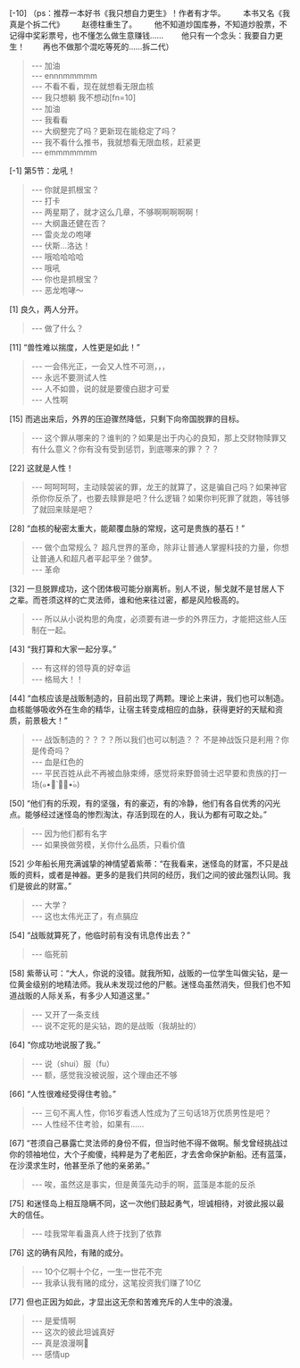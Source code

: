 
[-10] （ps：推荐一本好书《我只想自力更生》！作者有才华。
　　本书又名《我真是个拆二代》
　　赵德柱重生了。
　　他不知道炒国库券，不知道炒股票，不记得中奖彩票号，也不懂怎么做生意赚钱……
　　他只有一个念头：我要自力更生！
　　再也不做那个混吃等死的……拆二代）
>--- 加油<br>
>--- ennnmmmmm<br>
>--- 不看不看，现在就想看无限血核<br>
>--- 我只想躺  我不想动[fn=10]<br>
>--- 加油<br>
>--- 我看看<br>
>--- 大纲整完了吗？更新现在能稳定了吗？<br>
>--- 我不看什么推书，我就想看无限血核，赶紧更<br>
>--- emmmmmmm<br>

[-1] 第5节：龙吼！
>--- 你就是抓根宝？<br>
>--- 打卡<br>
>--- 两星期了，就才这么几章，不够啊啊啊啊啊！<br>
>--- 大纲蛊还健在否？<br>
>--- 雷炎龙の咆哮<br>
>--- 伏斯...洛达！<br>
>--- 哦哈哈哈哈<br>
>--- 哦吼<br>
>--- 你也是抓根宝？<br>
>--- 恶龙咆哮～<br>

[1] 良久，两人分开。
>--- 做了什么？<br>

[11] “兽性难以揣度，人性更是如此！”
>--- 一会伟光正，一会又人性不可测，，，<br>
>--- 永远不要测试人性<br>
>--- 人不如兽，说的就是要傻白甜才可爱<br>
>--- 人性啊<br>

[15] 而逃出来后，外界的压迫骤然降低，只剩下向帝国脱罪的目标。
>--- 这个罪从哪来的？谁判的？如果是出于内心的良知，那上交财物赎罪又有什么意义？你有没有受到惩罚，到底哪来的罪？？？<br>

[22] 这就是人性！
>--- 呵呵呵呵，主动赎袈裟的罪，龙王的就算了，这是骗自己吗？如果神官杀你你反杀了，也要去赎罪是吧？什么逻辑？如果你判死罪了就跑，等钱够了就回来赎是吧？<br>

[28] “血核的秘密太重大，能颠覆血脉的常规，这可是贵族的基石！”
>--- 做个血常规么？
超凡世界的革命，除非让普通人掌握科技的力量，你想让普通人和超凡者平起平坐？做梦。<br>
>--- 革命<br>

[32] 一旦脱罪成功，这个团体极可能分崩离析。别人不说，鬃戈就不是甘居人下之辈。而苍须这样的亡灵法师，谁和他来往过密，都是风险极高的。
>--- 所以从小说构思的角度，必须要有进一步的外界压力，才能把这些人压制在一起。<br>

[43] “我打算和大家一起分享。”
>--- 有这样的领导真的好幸运<br>
>--- 格局大！！<br>

[44] “血核应该是战贩制造的，目前出现了两颗。理论上来讲，我们也可以制造。血核能够吸收外在生命的精华，让宿主转变成相应的血脉，获得更好的天赋和资质，前景极大！”
>--- 战饭制造的？？？？所以我们也可以制造？？
不是神战饭只是利用？你是传奇吗？<br>
>--- 血是红色的<br>
>--- 平民百姓从此不再被血脉束缚，感觉将来野兽骑士迟早要和贵族的打一场(๑•॒̀ ູ॒•́๑)<br>

[50] “他们有的乐观，有的坚强，有的豪迈，有的冷静，他们有各自优秀的闪光点。能够经过迷怪岛的惨烈淘汰，存活到现在的人，我认为都有可取之处。”
>--- 因为他们都有名字<br>
>--- 如果换做劳模，关你什么品质，只看价值<br>

[52] 少年船长用充满诚挚的神情望着紫蒂：“在我看来，迷怪岛的财富，不只是战贩的资料，或者是神器。更多的是我们共同的经历，我们之间的彼此强烈认同。我们是彼此的财富。”
>--- 大学？<br>
>--- 这也太伟光正了，有点膈应<br>

[54] “战贩就算死了，他临时前有没有讯息传出去？”
>--- 临死前<br>

[58] 紫蒂认可：“大人，你说的没错。就我所知，战贩的一位学生叫做尖钻，是一位黄金级别的地精法师。我从未发现过他的尸骸。迷怪岛虽然消失，但我们也不知道战贩的人际关系，有多少人知道这里。”
>--- 又开了一条支线<br>
>--- 说不定死的是尖钻，跑的是战贩（我胡扯的）<br>

[64] “你成功地说服了我。”
>--- 说（shui）服（fu）<br>
>--- 额，感觉我没被说服，这个理由还不够<br>

[66] “人性很难经受得住考验。”
>--- 三句不离人性，你16岁看透人性成为了三句话18万优质男性是吧？<br>
>--- 人性经不住考验，如果有……<br>

[67] “苍须自己暴露亡灵法师的身份不假，但当时他不得不做啊。鬃戈曾经挑战过你的领袖地位，大个子痴傻，纯粹是为了老船匠，才去舍命保护新船。还有蓝藻，在沙漠求生时，他甚至杀了他的亲弟弟。”
>--- 唉，虽然这是事实，但是黄藻先动手的啊，蓝藻是本能的反杀<br>

[75] 和迷怪岛上相互隐瞒不同，这一次他们鼓起勇气，坦诚相待，对彼此报以最大的信任。
>--- 哇我常年看蛊真人终于找到了依靠<br>

[76] 这的确有风险，有赌的成分。
>--- 10个亿啊十个亿，一生一世花不完<br>
>--- 我承认我有赌的成分，这笔投资我们赚了10亿<br>

[77] 但也正因为如此，才显出这无奈和苦难充斥的人生中的浪漫。
>--- 是爱情啊<br>
>--- 这次的彼此坦诚真好<br>
>--- 真是浪漫啊🌹<br>
>--- 感情up<br>
